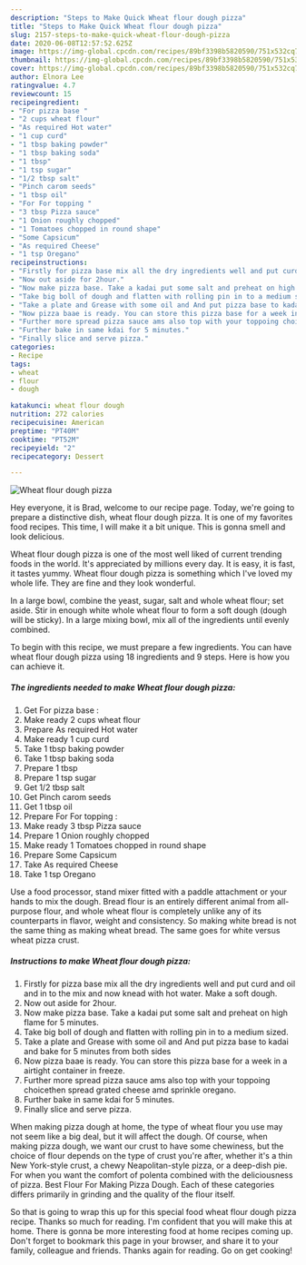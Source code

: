 ```yaml
---
description: "Steps to Make Quick Wheat flour dough pizza"
title: "Steps to Make Quick Wheat flour dough pizza"
slug: 2157-steps-to-make-quick-wheat-flour-dough-pizza
date: 2020-06-08T12:57:52.625Z
image: https://img-global.cpcdn.com/recipes/89bf3398b5820590/751x532cq70/wheat-flour-dough-pizza-recipe-main-photo.jpg
thumbnail: https://img-global.cpcdn.com/recipes/89bf3398b5820590/751x532cq70/wheat-flour-dough-pizza-recipe-main-photo.jpg
cover: https://img-global.cpcdn.com/recipes/89bf3398b5820590/751x532cq70/wheat-flour-dough-pizza-recipe-main-photo.jpg
author: Elnora Lee
ratingvalue: 4.7
reviewcount: 15
recipeingredient:
- "For pizza base "
- "2 cups wheat flour"
- "As required Hot water"
- "1 cup curd"
- "1 tbsp baking powder"
- "1 tbsp baking soda"
- "1 tbsp"
- "1 tsp sugar"
- "1/2 tbsp salt"
- "Pinch carom seeds"
- "1 tbsp oil"
- "For For topping "
- "3 tbsp Pizza sauce"
- "1 Onion roughly chopped"
- "1 Tomatoes chopped in round shape"
- "Some Capsicum"
- "As required Cheese"
- "1 tsp Oregano"
recipeinstructions:
- "Firstly for pizza base mix all the dry ingredients well and put curd and oil and in to the mix and now knead with hot water. Make a soft dough."
- "Now out aside for 2hour."
- "Now make pizza base. Take a kadai put some salt and preheat on high flame for 5 minutes."
- "Take big boll of dough and flatten with rolling pin in to a medium sized."
- "Take a plate and Grease with some oil and And put pizza base to kadai and bake for 5 minutes from both sides"
- "Now pizza baae is ready. You can store this pizza base for a week in a airtight container in freeze."
- "Further more spread pizza sauce ams also top with your toppoing choicethen spread grated cheese amd sprinkle oregano."
- "Further bake in same kdai for 5 minutes."
- "Finally slice and serve pizza."
categories:
- Recipe
tags:
- wheat
- flour
- dough

katakunci: wheat flour dough 
nutrition: 272 calories
recipecuisine: American
preptime: "PT40M"
cooktime: "PT52M"
recipeyield: "2"
recipecategory: Dessert

---
```



![Wheat flour dough pizza](https://img-global.cpcdn.com/recipes/89bf3398b5820590/751x532cq70/wheat-flour-dough-pizza-recipe-main-photo.jpg)

Hey everyone, it is Brad, welcome to our recipe page. Today, we're going to prepare a distinctive dish, wheat flour dough pizza. It is one of my favorites food recipes. This time, I will make it a bit unique. This is gonna smell and look delicious.

Wheat flour dough pizza is one of the most well liked of current trending foods in the world. It's appreciated by millions every day. It is easy, it is fast, it tastes yummy. Wheat flour dough pizza is something which I've loved my whole life. They are fine and they look wonderful.

In a large bowl, combine the yeast, sugar, salt and whole wheat flour; set aside. Stir in enough white whole wheat flour to form a soft dough (dough will be sticky). In a large mixing bowl, mix all of the ingredients until evenly combined.


To begin with this recipe, we must prepare a few ingredients. You can have wheat flour dough pizza using 18 ingredients and 9 steps. Here is how you can achieve it.

<!--inarticleads1-->

##### The ingredients needed to make Wheat flour dough pizza:

1. Get For pizza base :
1. Make ready 2 cups wheat flour
1. Prepare As required Hot water
1. Make ready 1 cup curd
1. Take 1 tbsp baking powder
1. Take 1 tbsp baking soda
1. Prepare 1 tbsp
1. Prepare 1 tsp sugar
1. Get 1/2 tbsp salt
1. Get Pinch carom seeds
1. Get 1 tbsp oil
1. Prepare For For topping :
1. Make ready 3 tbsp Pizza sauce
1. Prepare 1 Onion roughly chopped
1. Make ready 1 Tomatoes chopped in round shape
1. Prepare Some Capsicum
1. Take As required Cheese
1. Take 1 tsp Oregano


Use a food processor, stand mixer fitted with a paddle attachment or your hands to mix the dough. Bread flour is an entirely different animal from all-purpose flour, and whole wheat flour is completely unlike any of its counterparts in flavor, weight and consistency. So making white bread is not the same thing as making wheat bread. The same goes for white versus wheat pizza crust. 

<!--inarticleads2-->

##### Instructions to make Wheat flour dough pizza:

1. Firstly for pizza base mix all the dry ingredients well and put curd and oil and in to the mix and now knead with hot water. Make a soft dough.
1. Now out aside for 2hour.
1. Now make pizza base. Take a kadai put some salt and preheat on high flame for 5 minutes.
1. Take big boll of dough and flatten with rolling pin in to a medium sized.
1. Take a plate and Grease with some oil and And put pizza base to kadai and bake for 5 minutes from both sides
1. Now pizza baae is ready. You can store this pizza base for a week in a airtight container in freeze.
1. Further more spread pizza sauce ams also top with your toppoing choicethen spread grated cheese amd sprinkle oregano.
1. Further bake in same kdai for 5 minutes.
1. Finally slice and serve pizza.


When making pizza dough at home, the type of wheat flour you use may not seem like a big deal, but it will affect the dough. Of course, when making pizza dough, we want our crust to have some chewiness, but the choice of flour depends on the type of crust you&#39;re after, whether it&#39;s a thin New York-style crust, a chewy Neapolitan-style pizza, or a deep-dish pie. For when you want the comfort of polenta combined with the deliciousness of pizza. Best Flour For Making Pizza Dough. Each of these categories differs primarily in grinding and the quality of the flour itself. 

So that is going to wrap this up for this special food wheat flour dough pizza recipe. Thanks so much for reading. I'm confident that you will make this at home. There is gonna be more interesting food at home recipes coming up. Don't forget to bookmark this page in your browser, and share it to your family, colleague and friends. Thanks again for reading. Go on get cooking!
